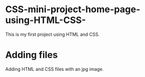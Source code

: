 # CSS-mini-project-home-page-using-HTML-CSS-
This is my first project using HTML and CSS.

# Adding files
Adding HTML and CSS files with an jpg image.